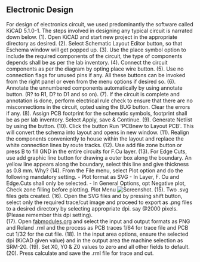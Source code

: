 ## Electronic Design
For design of electronics circuit, we used predominantly the software called KiCAD 5.1.0-1. 
The steps involved in designing any typical circuit is narrated down below.
(1). Open KiCAD and start new project in the appropriate directory as desired.
(2). Select Schematic Layout Editor button, so that Eschema window will get popped up.
(3). Use the place symbol option to include the required components of the circuit, the type of components depends shall be as per the lab inventory.
(4). Connect the circuit components as per the diagram by opting place wire button.
(5). Use no connection flags for unused pins if any. All these buttons can be invoked from the right panel or even from the menu options if desired so.
(6). Annotate the unnumbered components automatically by using annotate button. (R? to R1, D? to D1 and so on).
(7). If the circuit is complete and annotation is done, perform electrical rule check to ensure that there are no misconnections in the circuit, opted using the BUG button. Clear the errors if any.
(8). Assign PCB footprint for the schematic symbols, footprint shall be as per lab inventory. Select Apply, save & Continue.
(9). Generate Netlist by using the button.
(10). Click the button Run 'PCBnew to Layout PCB'. This will convert the schema into layout and opens in new window.
(11). Realign the components conveniently to house within the layout and replace the white connection lines by route tracks.
(12). Use add file zone button or press B to fill GND in the entire circuits for F.Cu layer.
(13). For Edge Cuts, use add graphic line button for drawing a outer box along the boundary. An yellow line appears along the boundary, select this line and give thickness as 0.8 mm. Why?
(14). From the File menu, select Plot option and do the following mandatory setting.
        - Plot format as SVG
        - In Layer, F. Cu and Edge.Cuts shall only be selected.
        - In General Options, opt Negative plot, Check zone filling before plotting.
        Plot Menu ![Screenshot](/./img/capture_plot.jpeg "Screenshot of Plot menu").
(15). Two .svg files gets created.
(16). Open the SVG files and by pressing shift button, select only the required trace/cut image and proceed to export as .png files to a desired directory by selecting appropriate dpi. say @2000 pixels. (Please remember this dpi setting).  
(17). Open [fabmodules.org](http://fabmodules.org/ "fabmodules") and select the input and output formats as PNG and Roland .rml and the process as PCB traces 1/64 for trace file and PCB cut 1/32 for the cut file.
(18). In the input area options, ensure the selected dpi (KiCAD given value) and in the output area the machine selection as SRM-20.
(19). Set X0, Y0 & Z0 values to zero and all other fields to default.
(20). Press calculate and save the .rml file for trace and cut.

